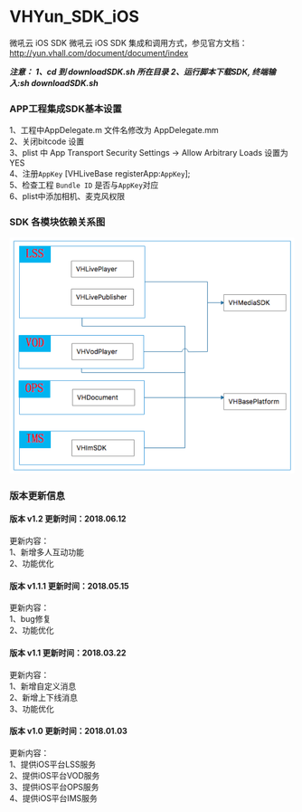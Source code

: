 # VHYun_SDK_iOS
微吼云 iOS SDK
微吼云 iOS SDK 集成和调用方式，参见官方文档：http://yun.vhall.com/document/document/index

***注意：***
***1、cd 到 downloadSDK.sh 所在目录***
***2、运行脚本下载SDK, 终端输入:sh downloadSDK.sh***

### APP工程集成SDK基本设置
1、工程中AppDelegate.m 文件名修改为 AppDelegate.mm<br>
2、关闭bitcode 设置<br>
3、plist 中 App Transport Security Settings -> Allow Arbitrary Loads 设置为YES<br>
4、注册`AppKey`  [VHLiveBase registerApp:`AppKey`]; <br>
5、检查工程 `Bundle ID` 是否与`AppKey`对应 <br>
6、plist中添加相机、麦克风权限 <br>


### SDK 各模块依赖关系图

![(VHYunSDK)](https://github.com/vhall/VHYun_SDK_iOS/blob/master/dependencies.png)

### 版本更新信息
#### 版本 v1.2 更新时间：2018.06.12
更新内容：<br>
1、新增多人互动功能<br>
2、功能优化<br>

#### 版本 v1.1.1 更新时间：2018.05.15
更新内容：<br>
1、bug修复<br>
2、功能优化<br>

#### 版本 v1.1 更新时间：2018.03.22
更新内容：<br>
1、新增自定义消息<br>
2、新增上下线消息<br>
3、功能优化<br>
 
#### 版本 v1.0 更新时间：2018.01.03
更新内容：<br>
1、提供iOS平台LSS服务<br>
2、提供iOS平台VOD服务<br>
3、提供iOS平台OPS服务<br>
4、提供iOS平台IMS服务<br>
